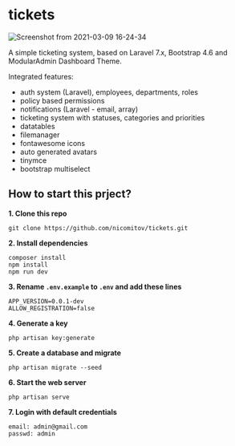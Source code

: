 # tickets

![Screenshot from 2021-03-09 16-24-34](https://user-images.githubusercontent.com/10790795/110485107-fa51b880-80f3-11eb-9610-3218914b4fa8.png)

A simple ticketing system, based on Laravel 7.x, Bootstrap 4.6 and ModularAdmin Dashboard Theme.

Integrated features:
- auth system (Laravel), employees, departments, roles
- policy based permissions
- notifications (Laravel - email, array)
- ticketing system with statuses, categories and priorities
- datatables
- filemanager
- fontawesome icons
- auto generated avatars
- tinymce
- bootstrap multiselect


## How to start this prject?

**1. Clone this repo**

    git clone https://github.com/nicomitov/tickets.git

**2. Install dependencies**

    composer install
    npm install
    npm run dev

**3. Rename `.env.example` to `.env` and add these lines**

    APP_VERSION=0.0.1-dev
    ALLOW_REGISTRATION=false

**4. Generate a key**

    php artisan key:generate

**5. Create a database and migrate**

    php artisan migrate --seed

**6. Start the web server**

    php artisan serve

**7. Login with default credentials**

    email: admin@gmail.com
    passwd: admin
